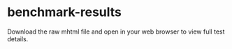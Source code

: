 # benchmark-results

Download the raw mhtml file and open in your web browser to view full test details.
